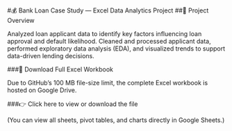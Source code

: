 #💰 Bank Loan Case Study — Excel Data Analytics Project
##📄 Project Overview

Analyzed loan applicant data to identify key factors influencing loan approval and default likelihood.
Cleaned and processed applicant data, performed exploratory data analysis (EDA), and visualized trends to support data-driven lending decisions.

###📂 Download Full Excel Workbook

Due to GitHub’s 100 MB file-size limit, the complete Excel workbook is hosted on Google Drive.

###👉 Click here to view or download the file

(You can view all sheets, pivot tables, and charts directly in Google Sheets.)
